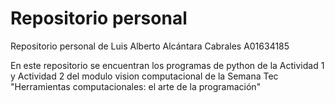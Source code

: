 # Repositorio personal
Repositorio personal de Luis Alberto Alcántara Cabrales A01634185

En este repositorio se encuentran los programas de python de la Actividad 1 y Actividad 2 del modulo vision computacional de la Semana Tec "Herramientas computacionales: el arte de la programación"

